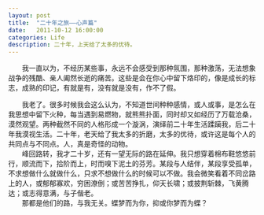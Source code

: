 ```yaml
---
layout: post
title:  "二十年之旅——心声篇"
date:   2011-10-12 16:00:00
categories: Life
description: 二十年，上天给了太多的优待。
---
```


<div class="postcontent">
&emsp;&emsp;我一直以为，不经历某些事，永远不会感受到那种氛围，那种激荡，无法想象战争的残酷、亲人阖然长逝的痛苦。这些是会在你心中留下烙印的，像是成长的标志，成熟的印记，有就是有，没有就是没有，作不了假。
<br/>

<!--more-->

&emsp;&emsp;我老了。很多时候我会这么认为，不知道世间种种感情，或人或事，是怎么在我思想中留下火种，每当遇到易燃物，就熊熊扑面，同时却又如经历了万载沧桑，漠然观望。两种截然不同的人格形成一个漩涡，演绎前二十年生活蹂躏我，后二十年我漠视生活。二十年，老天给了我太多的折磨，太多的优待，或许这是每个人的共同点与不同点。人，真是奇怪的动物。
<br/>
&emsp;&emsp;峰回路转，我才二十岁，还有一望无际的路在延伸。我只想穿着棉布鞋悠悠前行，顺流而下，拾阶而上，时而嗅下泥土的芬芳。某段与人结伴，某段享受孤单，不求想做什么就做什么，只求不想做什么的时候可以不做。我会微笑看着不同岔路上的人，或郁郁寡欢，穷困潦倒；或苦苦挣扎，仰天长啸；或披荆斩棘，飞黄腾达；或志得意满，与子偕老。
<br/>
&emsp;&emsp;那都是他们的路，与我无关。蝶梦而为你，抑或你梦而为蝶？
</div>